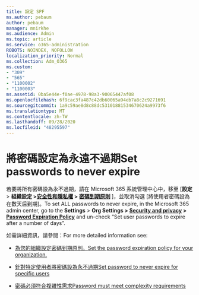 ```yaml
---
title: 設定 SPF
ms.author: pebaum
author: pebaum
manager: mnirkhe
ms.audience: Admin
ms.topic: article
ms.service: o365-administration
ROBOTS: NOINDEX, NOFOLLOW
localization_priority: Normal
ms.collection: Adm_O365
ms.custom:
- "309"
- "565"
- "1100002"
- "1100003"
ms.assetid: 0ba5e44e-f0ae-4978-98a3-90065447af08
ms.openlocfilehash: 6f9cac3fa487c42db60065a94eb7a8c2c9271691
ms.sourcegitcommit: 1a9c59ae8d8c88dc53101881534670624a9973f6
ms.translationtype: MT
ms.contentlocale: zh-TW
ms.lasthandoff: 09/28/2020
ms.locfileid: "48295597"
---
```

# <a name="set-passwords-to-never-expire"></a><span data-ttu-id="47376-102">將密碼設定為永遠不過期</span><span class="sxs-lookup"><span data-stu-id="47376-102">Set passwords to never expire</span></span>

<span data-ttu-id="47376-103">若要將所有密碼設為永不過期，請在 Microsoft 365 系統管理中心中，移至 [**設定**  >  **組織設定 >[安全性和隱私權](https://portal.office.com/adminportal/home#/settings/security)  >  [密碼到期原則](https://portal.microsoft.com/Adminportal/Home#/Settings/SecurityPrivacy/:/Settings/L1/PasswordPolicy)** ]，並取消勾選 [將使用者密碼設為在數天后到期]。</span><span class="sxs-lookup"><span data-stu-id="47376-103">To set ALL passwords to never expire, in the Microsoft 365 admin center, go to the **Settings** > **Org Settings > [Security and privacy](https://portal.office.com/adminportal/home#/settings/security) > [Password Expiration Policy](https://portal.microsoft.com/Adminportal/Home#/Settings/SecurityPrivacy/:/Settings/L1/PasswordPolicy)** and un-check “Set user passwords to expire after a number of days”.</span></span>
  
<span data-ttu-id="47376-104">如需詳細資訊，請參閱：</span><span class="sxs-lookup"><span data-stu-id="47376-104">For more detailed information see:</span></span>

- [<span data-ttu-id="47376-105">為您的組織設定密碼到期原則。</span><span class="sxs-lookup"><span data-stu-id="47376-105">Set the password expiration policy for your organization.</span></span>](https://docs.microsoft.com/microsoft-365/admin/manage/set-password-expiration-policy)
  
- [<span data-ttu-id="47376-106">針對特定使用者將密碼設為永不過期</span><span class="sxs-lookup"><span data-stu-id="47376-106">Set password to never expire for specific users</span></span>](https://docs.microsoft.com/microsoft-365/admin/add-users/set-password-to-never-expire)

- [<span data-ttu-id="47376-107">密碼必須符合複雜性需求</span><span class="sxs-lookup"><span data-stu-id="47376-107">Password must meet complexity requirements</span></span>](https://docs.microsoft.com/windows/security/threat-protection/security-policy-settings/password-must-meet-complexity-requirements)
  